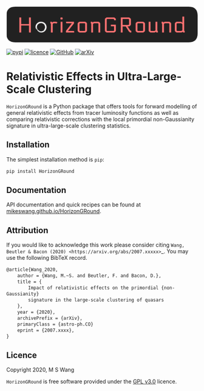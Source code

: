 ![HorizonGRound](./docs/source/_static/HorizonGRound.png)

[![pypi](https://img.shields.io/badge/version-0.1-informational)](
https://pypi.org/project/HorizonGRound/)
[![licence](https://img.shields.io/badge/licence-GPL%20v3-informational)](
https://github.com/mikeswang/HorizonGRound/tree/v0.1.0/LICENCE)
[![GitHub](https://img.shields.io/badge/GitHub-MikeSWang%2FHorizonGRound-a3c1ad
)](https://github.com/mikeswang/HorizonGRound/tree/v0.1.0)
[![arXiv](https://img.shields.io/badge/arXiv-2007.xxxxx-important
)](https://arxiv.org/abs/2007.xxxxx)


# Relativistic Effects in Ultra-Large-Scale Clustering

``HorizonGRound`` is a Python package that offers tools for forward
modelling of general relativistic effects from tracer luminosity functions
as well as comparing relativistic corrections with the local primordial
non-Gaussianity signature in ultra-large-scale clustering statistics.


## Installation

The simplest installation method is ``pip``:

```bash
pip install HorizonGRound
```


## Documentation

API documentation and quick recipes can be found at
[mikeswang.github.io/HorizonGRound](
https://mikeswang.github.io/HorizonGRound/).


## Attribution

If you would like to acknowledge this work please consider citing
`Wang, Beutler & Bacon (2020) <https://arxiv.org/abs/2007.xxxxx>`_. You
may use the following BibTeX record.

    @article{Wang_2020,
        author = {Wang, M.~S. and Beutler, F. and Bacon, D.},
        title = {
            Impact of relativistic effects on the primordial {non-Gaussianity}
            signature in the large-scale clustering of quasars
        },
        year = {2020},
        archivePrefix = {arXiv},
        primaryClass = {astro-ph.CO}
        eprint = {2007.xxxx},
    }


## Licence

Copyright 2020, M S Wang

``HorizonGRound`` is free software provided under the [GPL v3.0](
https://www.gnu.org/licenses/gpl-3.0.en.html
) licence.
